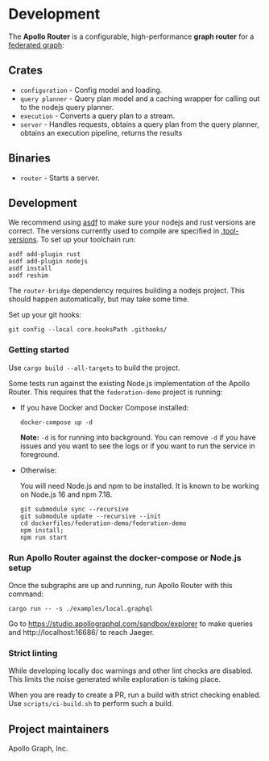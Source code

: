 # Development

The **Apollo Router** is a configurable, high-performance **graph router** for a [federated graph](https://www.apollographql.com/docs/federation/):

## Crates

 *   `configuration` - Config model and loading.
 *   `query planner` - Query plan model and a caching wrapper for calling out to the nodejs query planner.
 *   `execution` - Converts a query plan to a stream.
 *   `server` - Handles requests,
     obtains a query plan from the query planner,
     obtains an execution pipeline,
     returns the results

## Binaries

 *   `router` - Starts a server.

## Development

We recommend using [asdf](https://github.com/asdf-vm/asdf) to make sure your
nodejs and rust versions are correct.  The versions currently used to compile
are specified in [.tool-versions](.tool-versions). To set up your toolchain
run:

```shell
asdf add-plugin rust
asdf add-plugin nodejs
asdf install
asdf reshim
```

The `router-bridge` dependency requires building a nodejs project. This should
happen automatically, but may take some time.

Set up your git hooks:

```shell
git config --local core.hooksPath .githooks/
```

### Getting started

Use `cargo build --all-targets` to build the project.

Some tests run against the existing Node.js implementation of the Apollo Router. This
requires that the `federation-demo` project is running:

 *  If you have Docker and Docker Compose installed:

    ```
    docker-compose up -d
    ```

    **Note:** `-d` is for running into background. You can remove `-d` if you
    have issues and you want to see the logs or if you want to run the service
    in foreground.

 *  Otherwise:

    You will need Node.js and npm to be installed. It is known to be working on
    Node.js 16 and npm 7.18.

    ```shell
    git submodule sync --recursive
    git submodule update --recursive --init
    cd dockerfiles/federation-demo/federation-demo
    npm install;
    npm run start
    ```

### Run Apollo Router against the docker-compose or Node.js setup

Once the subgraphs are up and running, run Apollo Router with this command:

```shell
cargo run -- -s ./examples/local.graphql
```

Go to https://studio.apollographql.com/sandbox/explorer to make queries and
http://localhost:16686/ to reach Jaeger.

### Strict linting

While developing locally doc warnings and other lint checks are disabled.
This limits the noise generated while exploration is taking place.

When you are ready to create a PR, run a build with strict checking enabled.
Use `scripts/ci-build.sh` to perform such a build.

## Project maintainers

Apollo Graph, Inc.
